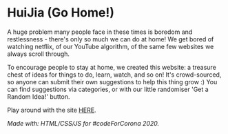 # HuiJia (Go Home!)

A huge problem many people face in these times is boredom and restlessness - there's only so much we can do at home! We get bored of watching netflix, of our YouTube algorithm, of the same few websites we always scroll through. 

To encourage people to stay at home, we created this website: a treasure chest of ideas for things to do, learn, watch, and so on! It's crowd-sourced, so anyone can submit their own suggestions to help this thing grow :) You can find suggestions via categories, or with our little randomiser 'Get a Random Idea!' button.

Play around with the site [HERE](https://huijia.herokuapp.com/index.html).


_Made with: HTML/CSS/JS for #codeForCorona 2020._
